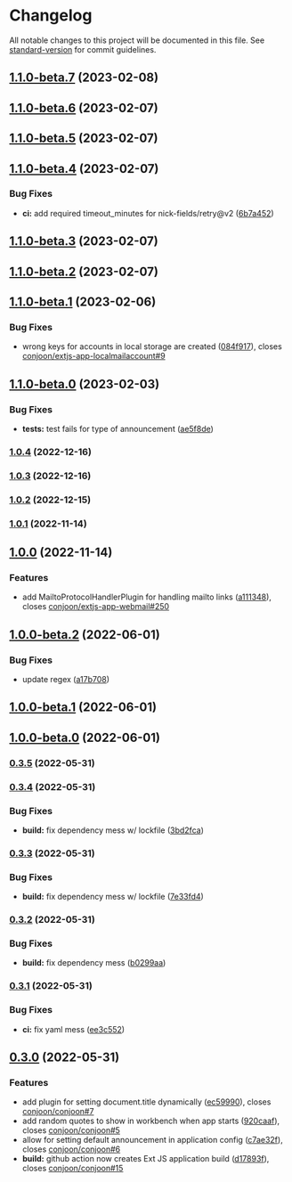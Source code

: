 # Changelog

All notable changes to this project will be documented in this file. See [standard-version](https://github.com/conventional-changelog/standard-version) for commit guidelines.

## [1.1.0-beta.7](https://github.com/conjoon/conjoon/compare/v1.1.0-beta.6...v1.1.0-beta.7) (2023-02-08)

## [1.1.0-beta.6](https://github.com/conjoon/conjoon/compare/v1.1.0-beta.5...v1.1.0-beta.6) (2023-02-07)

## [1.1.0-beta.5](https://github.com/conjoon/conjoon/compare/v1.1.0-beta.4...v1.1.0-beta.5) (2023-02-07)

## [1.1.0-beta.4](https://github.com/conjoon/conjoon/compare/v1.1.0-beta.3...v1.1.0-beta.4) (2023-02-07)


### Bug Fixes

* **ci:** add required timeout_minutes for nick-fields/retry@v2 ([6b7a452](https://github.com/conjoon/conjoon/commit/6b7a4524553c3c3eeccd8314ffe107b24839867b))

## [1.1.0-beta.3](https://github.com/conjoon/conjoon/compare/v1.1.0-beta.2...v1.1.0-beta.3) (2023-02-07)

## [1.1.0-beta.2](https://github.com/conjoon/conjoon/compare/v1.1.0-beta.1...v1.1.0-beta.2) (2023-02-07)

## [1.1.0-beta.1](https://github.com/conjoon/conjoon/compare/v1.1.0-beta.0...v1.1.0-beta.1) (2023-02-06)


### Bug Fixes

* wrong keys for accounts in local storage are created ([084f917](https://github.com/conjoon/conjoon/commit/084f917827ca3ac73b8335fdc39f7e924dd07848)), closes [conjoon/extjs-app-localmailaccount#9](https://github.com/conjoon/extjs-app-localmailaccount/issues/9)

## [1.1.0-beta.0](https://github.com/conjoon/conjoon/compare/v1.0.4...v1.1.0-beta.0) (2023-02-03)


### Bug Fixes

* **tests:** test fails for type of announcement ([ae5f8de](https://github.com/conjoon/conjoon/commit/ae5f8dec6c48bb1eddc580dc3de22189fbbb12a5))

### [1.0.4](https://github.com/conjoon/conjoon/compare/v1.0.3...v1.0.4) (2022-12-16)

### [1.0.3](https://github.com/conjoon/conjoon/compare/v1.0.2...v1.0.3) (2022-12-16)

### [1.0.2](https://github.com/conjoon/conjoon/compare/v1.0.1...v1.0.2) (2022-12-15)

### [1.0.1](https://github.com/conjoon/conjoon/compare/v1.0.0...v1.0.1) (2022-11-14)

## [1.0.0](https://github.com/conjoon/conjoon/compare/v1.0.0-beta.2...v1.0.0) (2022-11-14)


### Features

* add MailtoProtocolHandlerPlugin for handling mailto links ([a111348](https://github.com/conjoon/conjoon/commit/a1113483bd7e880e3d81a95b8dfb95e3d20d6ed2)), closes [conjoon/extjs-app-webmail#250](https://github.com/conjoon/extjs-app-webmail/issues/250)

## [1.0.0-beta.2](https://github.com/conjoon/conjoon/compare/v1.0.0-beta.1...v1.0.0-beta.2) (2022-06-01)


### Bug Fixes

* update regex ([a17b708](https://github.com/conjoon/conjoon/commit/a17b708a039d62354681af14153bc39f3583d084))

## [1.0.0-beta.1](https://github.com/conjoon/conjoon/compare/v1.0.0-beta.0...v1.0.0-beta.1) (2022-06-01)

## [1.0.0-beta.0](https://github.com/conjoon/conjoon/compare/v1.0.0...v1.0.0-beta.0) (2022-06-01)

### [0.3.5](https://github.com/conjoon/conjoon/compare/v0.3.4...v0.3.5) (2022-05-31)

### [0.3.4](https://github.com/conjoon/conjoon/compare/v0.3.3...v0.3.4) (2022-05-31)


### Bug Fixes

* **build:** fix dependency mess w/ lockfile ([3bd2fca](https://github.com/conjoon/conjoon/commit/3bd2fca1029b17172f56e743b097262c8eaecb55))

### [0.3.3](https://github.com/conjoon/conjoon/compare/v0.3.2...v0.3.3) (2022-05-31)


### Bug Fixes

* **build:** fix dependency mess w/ lockfile ([7e33fd4](https://github.com/conjoon/conjoon/commit/7e33fd4fdea395c6cef90cf0099b87d82e268ae6))

### [0.3.2](https://github.com/conjoon/conjoon/compare/v0.3.1...v0.3.2) (2022-05-31)


### Bug Fixes

* **build:** fix dependency mess ([b0299aa](https://github.com/conjoon/conjoon/commit/b0299aaf705ff2c0795454f3ca605ed1626325b3))

### [0.3.1](https://github.com/conjoon/conjoon/compare/v0.3.0...v0.3.1) (2022-05-31)


### Bug Fixes

* **ci:** fix yaml mess ([ee3c552](https://github.com/conjoon/conjoon/commit/ee3c5525be0855ed6ea3b17116b7e8a0f921f095))

## [0.3.0](https://github.com/conjoon/conjoon/compare/v0.1.1...v0.3.0) (2022-05-31)


### Features

* add plugin for setting document.title dynamically ([ec59990](https://github.com/conjoon/conjoon/commit/ec59990496eee1268c89c86593d14978f641b1cb)), closes [conjoon/conjoon#7](https://github.com/conjoon/conjoon/issues/7)
* add random quotes to show in workbench when app starts ([920caaf](https://github.com/conjoon/conjoon/commit/920caaf0859e07d4cb3c777d7af5a92090c07b8a)), closes [conjoon/conjoon#5](https://github.com/conjoon/conjoon/issues/5)
* allow for setting default announcement in application config ([c7ae32f](https://github.com/conjoon/conjoon/commit/c7ae32f5a4904e75ea37f2f3bcbc59c4c9891ca0)), closes [conjoon/conjoon#6](https://github.com/conjoon/conjoon/issues/6)
* **build:** github action now creates Ext JS application build ([d17893f](https://github.com/conjoon/conjoon/commit/d17893fa1cd9f3b9cf7a510b40afde632e8507fd)), closes [conjoon/conjoon#15](https://github.com/conjoon/conjoon/issues/15)
